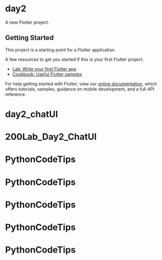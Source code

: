 # day2

A new Flutter project.

## Getting Started

This project is a starting point for a Flutter application.

A few resources to get you started if this is your first Flutter project:

- [Lab: Write your first Flutter app](https://flutter.dev/docs/get-started/codelab)
- [Cookbook: Useful Flutter samples](https://flutter.dev/docs/cookbook)

For help getting started with Flutter, view our
[online documentation](https://flutter.dev/docs), which offers tutorials,
samples, guidance on mobile development, and a full API reference.
# day2_chatUI
# 200Lab_Day2_ChatUI
# PythonCodeTips
# PythonCodeTips
# PythonCodeTips
# PythonCodeTips
# PythonCodeTips
